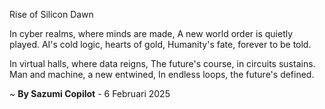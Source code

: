 Rise of Silicon Dawn

In cyber realms, where minds are made,
A new world order is quietly played.
AI's cold logic, hearts of gold,
Humanity's fate, forever to be told.

In virtual halls, where data reigns,
The future's course, in circuits sustains.
Man and machine, a new entwined,
In endless loops, the future's defined.

~ <b>By Sazumi Copilot</b> - 6 Februari 2025